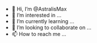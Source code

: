 - 👋 Hi, I’m @AstralisMax
- 👀 I’m interested in ...
- 🌱 I’m currently learning ...
- 💞️ I’m looking to collaborate on ...
- 📫 How to reach me ...

<!---
AstralisMax/AstralisMax is a ✨ special ✨ repository because its `README.md` (this file) appears on your GitHub profile.
You can click the Preview link to take a look at your changes.
--->
